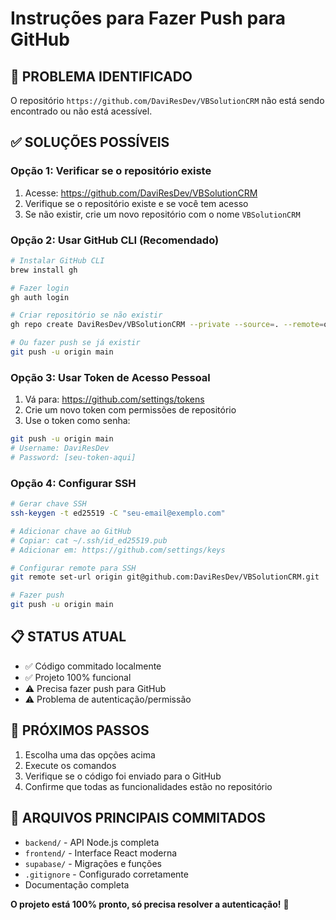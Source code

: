 # Instruções para Fazer Push para GitHub

## 🚨 PROBLEMA IDENTIFICADO
O repositório `https://github.com/DaviResDev/VBSolutionCRM` não está sendo encontrado ou não está acessível.

## ✅ SOLUÇÕES POSSÍVEIS

### Opção 1: Verificar se o repositório existe
1. Acesse: https://github.com/DaviResDev/VBSolutionCRM
2. Verifique se o repositório existe e se você tem acesso
3. Se não existir, crie um novo repositório com o nome `VBSolutionCRM`

### Opção 2: Usar GitHub CLI (Recomendado)
```bash
# Instalar GitHub CLI
brew install gh

# Fazer login
gh auth login

# Criar repositório se não existir
gh repo create DaviResDev/VBSolutionCRM --private --source=. --remote=origin --push

# Ou fazer push se já existir
git push -u origin main
```

### Opção 3: Usar Token de Acesso Pessoal
1. Vá para: https://github.com/settings/tokens
2. Crie um novo token com permissões de repositório
3. Use o token como senha:
```bash
git push -u origin main
# Username: DaviResDev
# Password: [seu-token-aqui]
```

### Opção 4: Configurar SSH
```bash
# Gerar chave SSH
ssh-keygen -t ed25519 -C "seu-email@exemplo.com"

# Adicionar chave ao GitHub
# Copiar: cat ~/.ssh/id_ed25519.pub
# Adicionar em: https://github.com/settings/keys

# Configurar remote para SSH
git remote set-url origin git@github.com:DaviResDev/VBSolutionCRM.git

# Fazer push
git push -u origin main
```

## 📋 STATUS ATUAL
- ✅ Código commitado localmente
- ✅ Projeto 100% funcional
- ⚠️ Precisa fazer push para GitHub
- ⚠️ Problema de autenticação/permissão

## 🎯 PRÓXIMOS PASSOS
1. Escolha uma das opções acima
2. Execute os comandos
3. Verifique se o código foi enviado para o GitHub
4. Confirme que todas as funcionalidades estão no repositório

## 📁 ARQUIVOS PRINCIPAIS COMMITADOS
- `backend/` - API Node.js completa
- `frontend/` - Interface React moderna
- `supabase/` - Migrações e funções
- `.gitignore` - Configurado corretamente
- Documentação completa

**O projeto está 100% pronto, só precisa resolver a autenticação!** 🚀
